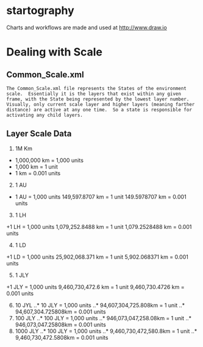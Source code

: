 # startography
Charts and workflows are made and used at http://www.draw.io

# Dealing with Scale
## Common_Scale.xml
	The Common_Scale.xml file represents the States of the environment scale.  Essentially it is the layers that exist within any given frame, with the State being represented by the lowest layer number.  Visually, only current scale layer and higher layers (meaning farther distance) are active at any one time.  So a state is responsible for activating any child layers.

## Layer Scale Data

1. 1M Km
+ 1,000,000 km = 1,000 units
+ 1,000 km = 1 unit
+ 1 km = 0.001 units
2. 1 AU

+ 1 AU = 1,000 units
149,597.8707 km = 1 unit
149.5978707 km = 0.001 units

3. 1 LH

+1 LH = 1,000 units
1,079,252.8488 km = 1 unit
1,079.2528488 km = 0.001 units

4. 1 LD

+1 LD = 1,000 units
25,902,068.371 km = 1 unit
5,902.068371 km = 0.001 units

5. 1 JLY

+1 JLY = 1,000 units
9,460,730,472.6 km = 1 unit
9,460,730.4726 km = 0.001 units

6. 10 JYL
..* 10 JLY = 1,000 units
..* 94,607,304,725.808km = 1 unit
..* 94,607,304.725808km = 0.001 units
7. 100 JLY
..* 100 JLY = 1,000 units
..* 946,073,047,258.08km = 1 unit
..* 946,073,047.25808km = 0.001 units
8. 1000 JLY
..* 100 JLY = 1,000 units
..* 9,460,730,472,580.8km = 1 unit
..* 9,460,730,472.5808km = 0.001 units


